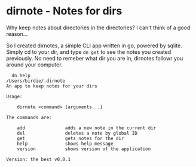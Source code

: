 # dirnote - Notes for dirs

  Why keep notes about directories in the directories? I can't think of a good reason...

  So I created dirnotes, a simple CLI app written in go, powered by sqlite. Simply cd to your dir, and type `dn get` to see the notes you created previously. No need to remeber what dir you are in, dirnotes followr you around your computer. 

```
  dn help
/Users/birdie/.dirnote
An app to keep notes for your dirs

Usage:

    dirnote <command> [arguments...]

The commands are:

    add               adds a new note in the current dir
    del               deletes a note by global ID
    get               gets notes for the dir
    help              shows help message
    version           shows version of the application

Version: the best v0.0.1
```